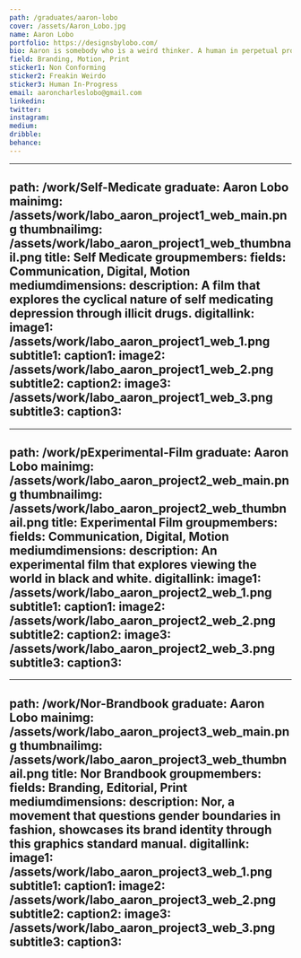 ```yaml
---
path: /graduates/aaron-lobo
cover: /assets/Aaron_Lobo.jpg
name: Aaron Lobo
portfolio: https://designsbylobo.com/
bio: Aaron is somebody who is a weird thinker. A human in perpetual progress. While he tries to understand the middle, he fails miserably and finds himself on either extreme sides of a spectrum. Self aware, modern, creative and self expressive, Aaron does best when he has the space to say whatever he likes. Highly opinionated and can contribute valuable criticism to help push any concept, project or idea forward. 
field: Branding, Motion, Print
sticker1: Non Conforming
sticker2: Freakin Weirdo
sticker3: Human In-Progress
email: aaroncharleslobo@gmail.com
linkedin:
twitter:
instagram:
medium:
dribble:
behance:
---
```


---
path: /work/Self-Medicate
graduate: Aaron Lobo
mainimg: /assets/work/labo_aaron_project1_web_main.png
thumbnailimg: /assets/work/labo_aaron_project1_web_thumbnail.png
title: Self Medicate
groupmembers:
fields: Communication, Digital, Motion
mediumdimensions:
description: A film that explores the cyclical nature of self medicating depression through illicit drugs. 
digitallink:
image1: /assets/work/labo_aaron_project1_web_1.png
subtitle1:
caption1:
image2: /assets/work/labo_aaron_project1_web_2.png
subtitle2:
caption2:
image3: /assets/work/labo_aaron_project1_web_3.png
subtitle3:
caption3:
---

---
path: /work/pExperimental-Film
graduate: Aaron Lobo
mainimg: /assets/work/labo_aaron_project2_web_main.png
thumbnailimg: /assets/work/labo_aaron_project2_web_thumbnail.png
title: Experimental Film
groupmembers:
fields: Communication, Digital, Motion
mediumdimensions:
description: An experimental film that explores viewing the world in black and white.
digitallink:
image1: /assets/work/labo_aaron_project2_web_1.png
subtitle1:
caption1:
image2: /assets/work/labo_aaron_project2_web_2.png
subtitle2:
caption2:
image3: /assets/work/labo_aaron_project2_web_3.png
subtitle3:
caption3:
---

---
path: /work/Nor-Brandbook
graduate: Aaron Lobo
mainimg: /assets/work/labo_aaron_project3_web_main.png
thumbnailimg: /assets/work/labo_aaron_project3_web_thumbnail.png
title: Nor Brandbook
groupmembers:
fields: Branding, Editorial, Print
mediumdimensions:
description: Nor, a movement that questions gender boundaries in fashion, showcases its brand identity through this graphics standard manual. 
digitallink:
image1: /assets/work/labo_aaron_project3_web_1.png
subtitle1:
caption1:
image2: /assets/work/labo_aaron_project3_web_2.png
subtitle2:
caption2:
image3: /assets/work/labo_aaron_project3_web_3.png
subtitle3:
caption3:
---
